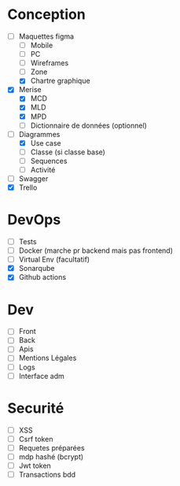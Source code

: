 # Conception

- [ ] Maquettes figma
  - [ ] Mobile
  - [ ] PC
  - [ ] Wireframes
  - [ ] Zone
  - [x] Chartre graphique
- [x] Merise
  - [x] MCD
  - [x] MLD
  - [x] MPD
  - [ ] Dictionnaire de données (optionnel)
- [ ] Diagrammes
  - [x] Use case
  - [ ] Classe (si classe base)
  - [ ] Sequences
  - [ ] Activité
- [ ] Swagger
- [x] Trello

# DevOps

- [ ] Tests
- [ ] Docker (marche pr backend mais pas frontend)
- [ ] Virtual Env (facultatif)
- [x] Sonarqube
- [x] Github actions

# Dev

- [ ] Front
- [ ] Back
- [ ] Apis
- [ ] Mentions Légales
- [ ] Logs
- [ ] Interface adm

# Securité

- [ ] XSS
- [ ] Csrf token
- [ ] Requetes préparées
- [ ] mdp hashé (bcrypt)
- [ ] Jwt token
- [ ] Transactions bdd
